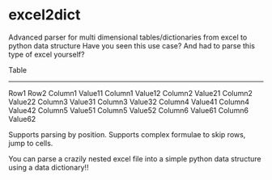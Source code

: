 # excel2dict
Advanced parser for multi dimensional tables/dictionaries from excel to python data structure
Have you seen this use case? And had to parse this type of excel yourself?

Table
_______________________________________
Row1               Row2
Column1   Value11   Column1   Value12
Column2   Value21   Column2   Value22
Column3   Value31   Column3   Value32
Column4   Value41   Column4   Value42
Column5   Value51   Column5   Value52
Column6   Value61   Column6   Value62

Supports parsing by position.
Supports complex formulae to skip rows, jump to cells.

You can parse a crazily nested excel file into a simple python data structure using a data dictionary!!
